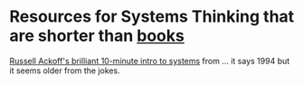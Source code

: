 # Resources for Systems Thinking that are shorter than [books](/books)

[Russell Ackoff's brilliant 10-minute intro to systems](https://youtu.be/OqEeIG8aPPk?t=91) from ... it says 1994 but it seems older from the jokes.

